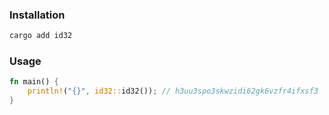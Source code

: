 ### Installation
```bash
cargo add id32
```
### Usage
```rust
fn main() {
    println!("{}", id32::id32()); // h3uu3spo3skwzidi62gk6vzfr4ifxsf3
}
```
